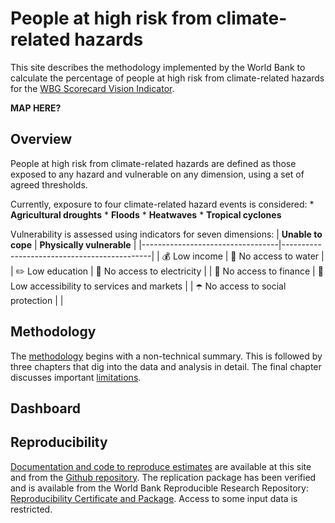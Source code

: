 # People at high risk from climate-related hazards

This site describes the methodology implemented by the World Bank to calculate the percentage of people at high risk from climate-related hazards for the [WBG Scorecard Vision Indicator](https://scorecard.worldbank.org/en/scorecard/our-vision#planet).

**MAP HERE?**

## Overview

People at high risk from climate-related hazards are defined as those exposed to any hazard and vulnerable on any dimension, using a set of agreed thresholds.

Currently, exposure to four climate-related hazard events is considered: \* **Agricultural droughts** \* **Floods** \* **Heatwaves** \* **Tropical cyclones**

Vulnerability is assessed using indicators for seven dimensions: \| **Unable to cope** \| **Physically vulnerable** \| \|----------------------------------\|---------------------------------------------\| \| 💰 Low income \| 🚰 No access to water \| \| ✏️ Low education \| 🔌 No access to electricity \| \| 🏦 No access to finance \| 🏥 Low accessibility to services and markets \| \| ☂️ No access to social protection \| \|

## Methodology

The [methodology](docs/01method_intro.md) begins with a non-technical summary. This is followed by three chapters that dig into the data and analysis in detail. The final chapter discusses important [limitations](docs/limitations.md).

## Dashboard

## Reproducibility

[Documentation and code to reproduce estimates](docs/reproducibility.md) are available at this site and from the [Github repository](https://github.com/worldbank/counting-people-climate-risk). The replication package has been verified and is available from the World Bank Reproducible Research Repository: [Reproducibility Certificate and Package](https://reproducibility.worldbank.org/index.php/home). Access to some input data is restricted.
